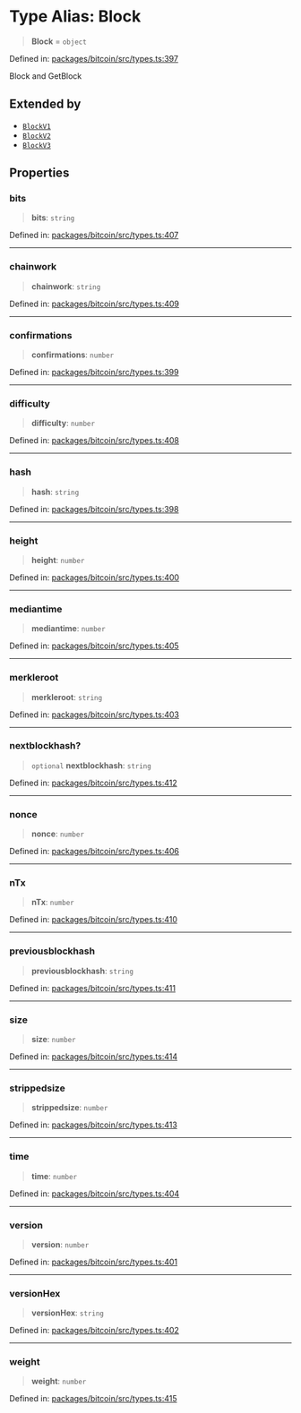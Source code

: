 # Type Alias: Block

> **Block** = `object`

Defined in: [packages/bitcoin/src/types.ts:397](https://github.com/dcdpr/did-btcr2-js/blob/c82bc5c69016e1146a0c52c6e6b21621f5abd6d4/packages/bitcoin/src/types.ts#L397)

Block and GetBlock

## Extended by

- [`BlockV1`](../interfaces/BlockV1.md)
- [`BlockV2`](../interfaces/BlockV2.md)
- [`BlockV3`](../interfaces/BlockV3.md)

## Properties

### bits

> **bits**: `string`

Defined in: [packages/bitcoin/src/types.ts:407](https://github.com/dcdpr/did-btcr2-js/blob/c82bc5c69016e1146a0c52c6e6b21621f5abd6d4/packages/bitcoin/src/types.ts#L407)

***

### chainwork

> **chainwork**: `string`

Defined in: [packages/bitcoin/src/types.ts:409](https://github.com/dcdpr/did-btcr2-js/blob/c82bc5c69016e1146a0c52c6e6b21621f5abd6d4/packages/bitcoin/src/types.ts#L409)

***

### confirmations

> **confirmations**: `number`

Defined in: [packages/bitcoin/src/types.ts:399](https://github.com/dcdpr/did-btcr2-js/blob/c82bc5c69016e1146a0c52c6e6b21621f5abd6d4/packages/bitcoin/src/types.ts#L399)

***

### difficulty

> **difficulty**: `number`

Defined in: [packages/bitcoin/src/types.ts:408](https://github.com/dcdpr/did-btcr2-js/blob/c82bc5c69016e1146a0c52c6e6b21621f5abd6d4/packages/bitcoin/src/types.ts#L408)

***

### hash

> **hash**: `string`

Defined in: [packages/bitcoin/src/types.ts:398](https://github.com/dcdpr/did-btcr2-js/blob/c82bc5c69016e1146a0c52c6e6b21621f5abd6d4/packages/bitcoin/src/types.ts#L398)

***

### height

> **height**: `number`

Defined in: [packages/bitcoin/src/types.ts:400](https://github.com/dcdpr/did-btcr2-js/blob/c82bc5c69016e1146a0c52c6e6b21621f5abd6d4/packages/bitcoin/src/types.ts#L400)

***

### mediantime

> **mediantime**: `number`

Defined in: [packages/bitcoin/src/types.ts:405](https://github.com/dcdpr/did-btcr2-js/blob/c82bc5c69016e1146a0c52c6e6b21621f5abd6d4/packages/bitcoin/src/types.ts#L405)

***

### merkleroot

> **merkleroot**: `string`

Defined in: [packages/bitcoin/src/types.ts:403](https://github.com/dcdpr/did-btcr2-js/blob/c82bc5c69016e1146a0c52c6e6b21621f5abd6d4/packages/bitcoin/src/types.ts#L403)

***

### nextblockhash?

> `optional` **nextblockhash**: `string`

Defined in: [packages/bitcoin/src/types.ts:412](https://github.com/dcdpr/did-btcr2-js/blob/c82bc5c69016e1146a0c52c6e6b21621f5abd6d4/packages/bitcoin/src/types.ts#L412)

***

### nonce

> **nonce**: `number`

Defined in: [packages/bitcoin/src/types.ts:406](https://github.com/dcdpr/did-btcr2-js/blob/c82bc5c69016e1146a0c52c6e6b21621f5abd6d4/packages/bitcoin/src/types.ts#L406)

***

### nTx

> **nTx**: `number`

Defined in: [packages/bitcoin/src/types.ts:410](https://github.com/dcdpr/did-btcr2-js/blob/c82bc5c69016e1146a0c52c6e6b21621f5abd6d4/packages/bitcoin/src/types.ts#L410)

***

### previousblockhash

> **previousblockhash**: `string`

Defined in: [packages/bitcoin/src/types.ts:411](https://github.com/dcdpr/did-btcr2-js/blob/c82bc5c69016e1146a0c52c6e6b21621f5abd6d4/packages/bitcoin/src/types.ts#L411)

***

### size

> **size**: `number`

Defined in: [packages/bitcoin/src/types.ts:414](https://github.com/dcdpr/did-btcr2-js/blob/c82bc5c69016e1146a0c52c6e6b21621f5abd6d4/packages/bitcoin/src/types.ts#L414)

***

### strippedsize

> **strippedsize**: `number`

Defined in: [packages/bitcoin/src/types.ts:413](https://github.com/dcdpr/did-btcr2-js/blob/c82bc5c69016e1146a0c52c6e6b21621f5abd6d4/packages/bitcoin/src/types.ts#L413)

***

### time

> **time**: `number`

Defined in: [packages/bitcoin/src/types.ts:404](https://github.com/dcdpr/did-btcr2-js/blob/c82bc5c69016e1146a0c52c6e6b21621f5abd6d4/packages/bitcoin/src/types.ts#L404)

***

### version

> **version**: `number`

Defined in: [packages/bitcoin/src/types.ts:401](https://github.com/dcdpr/did-btcr2-js/blob/c82bc5c69016e1146a0c52c6e6b21621f5abd6d4/packages/bitcoin/src/types.ts#L401)

***

### versionHex

> **versionHex**: `string`

Defined in: [packages/bitcoin/src/types.ts:402](https://github.com/dcdpr/did-btcr2-js/blob/c82bc5c69016e1146a0c52c6e6b21621f5abd6d4/packages/bitcoin/src/types.ts#L402)

***

### weight

> **weight**: `number`

Defined in: [packages/bitcoin/src/types.ts:415](https://github.com/dcdpr/did-btcr2-js/blob/c82bc5c69016e1146a0c52c6e6b21621f5abd6d4/packages/bitcoin/src/types.ts#L415)
